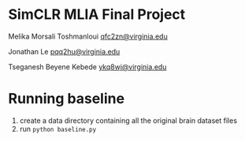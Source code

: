 # SimCLR MLIA Final Project


Melika Morsali Toshmanloui qfc2zn@virginia.edu

Jonathan Le pqq2hu@virginia.edu

Tseganesh Beyene Kebede ykq8wj@virginia.edu




# Running baseline

1. create a data directory containing all the original brain dataset files
2. run ```python baseline.py```
